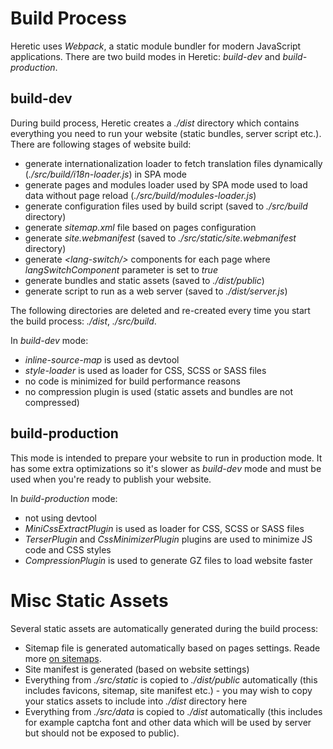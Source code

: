 # Build Process

Heretic uses *Webpack*, a static module bundler for modern JavaScript applications. There are two build modes in Heretic: *build-dev* and *build-production*.

## build-dev

During build process, Heretic creates a *./dist* directory which contains everything you need to run your website (static bundles, server script etc.). There are following stages of website build:

* generate internationalization loader to fetch translation files dynamically (*./src/build/i18n-loader.js*) in SPA mode
* generate pages and modules loader used by SPA mode used to load data without page reload (*./src/build/modules-loader.js*)
* generate configuration files used by build script (saved to *./src/build* directory)
* generate *sitemap.xml* file based on pages configuration
* generate *site.webmanifest* (saved to *./src/static/site.webmanifest* directory)
* generate *&lt;lang-switch/&gt;* components for each page where *langSwitchComponent* parameter is set to *true*
* generate bundles and static assets (saved to *./dist/public*)
* generate script to run as a web server (saved to *./dist/server.js*)

The following directories are deleted and re-created every time you start the build process: *./dist*, *./src/build*.

In *build-dev* mode:

* *inline-source-map* is used as devtool
* *style-loader* is used as loader for CSS, SCSS or SASS files
* no code is minimized for build performance reasons
* no compression plugin is used (static assets and bundles are not compressed)

## build-production

This mode is intended to prepare your website to run in production mode. It has some extra optimizations so it's slower as *build-dev* mode and must be used when you're ready to publish your website.

In *build-production* mode:

* not using devtool
* *MiniCssExtractPlugin* is used as loader for CSS, SCSS or SASS files
* *TerserPlugin* and *CssMinimizerPlugin* plugins are used to minimize JS code and CSS styles
* *CompressionPlugin* is used to generate GZ files to load website faster

# Misc Static Assets

Several static assets are automatically generated during the build process:

* Sitemap file is generated automatically based on pages settings. Reade more [on sitemaps](pages.md).
* Site manifest is generated (based on website settings)
* Everything from *./src/static* is copied to *./dist/public* automatically (this includes favicons, sitemap, site manifest etc.) - you may wish to copy your statics assets to include into *./dist* directory here
* Everything from *./src/data* is copied to *./dist* automatically (this includes for example captcha font and other data which will be used by server but should not be exposed to public). 